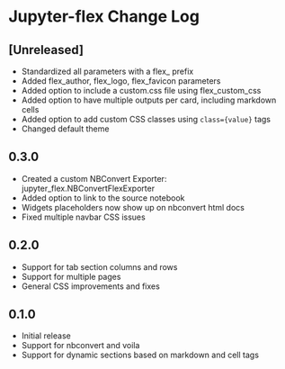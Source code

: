 # Jupyter-flex Change Log

## [Unreleased]

- Standardized all parameters with a flex_ prefix
- Added flex_author, flex_logo, flex_favicon parameters
- Added option to include a custom.css file using flex_custom_css
- Added option to have multiple outputs per card, including markdown cells
- Added option to add custom CSS classes using `class={value}` tags
- Changed default theme

## 0.3.0

- Created a custom NBConvert Exporter: jupyter_flex.NBConvertFlexExporter
- Added option to link to the source notebook
- Widgets placeholders now show up on nbconvert html docs
- Fixed multiple navbar CSS issues

## 0.2.0

- Support for tab section columns and rows
- Support for multiple pages
- General CSS improvements and fixes

## 0.1.0

- Initial release
- Support for nbconvert and voila
- Support for dynamic sections based on markdown and cell tags
